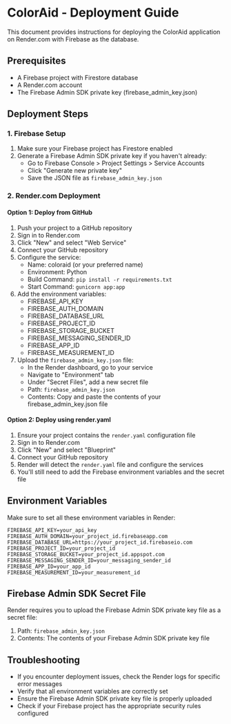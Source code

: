 # ColorAid - Deployment Guide

This document provides instructions for deploying the ColorAid application on Render.com with Firebase as the database.

## Prerequisites

- A Firebase project with Firestore database
- A Render.com account
- The Firebase Admin SDK private key (firebase_admin_key.json)

## Deployment Steps

### 1. Firebase Setup

1. Make sure your Firebase project has Firestore enabled
2. Generate a Firebase Admin SDK private key if you haven't already:
   - Go to Firebase Console > Project Settings > Service Accounts
   - Click "Generate new private key"
   - Save the JSON file as `firebase_admin_key.json`

### 2. Render.com Deployment

#### Option 1: Deploy from GitHub

1. Push your project to a GitHub repository
2. Sign in to Render.com
3. Click "New" and select "Web Service"
4. Connect your GitHub repository
5. Configure the service:
   - Name: coloraid (or your preferred name)
   - Environment: Python
   - Build Command: `pip install -r requirements.txt`
   - Start Command: `gunicorn app:app`
6. Add the environment variables:
   - FIREBASE_API_KEY
   - FIREBASE_AUTH_DOMAIN
   - FIREBASE_DATABASE_URL
   - FIREBASE_PROJECT_ID
   - FIREBASE_STORAGE_BUCKET
   - FIREBASE_MESSAGING_SENDER_ID
   - FIREBASE_APP_ID
   - FIREBASE_MEASUREMENT_ID
7. Upload the `firebase_admin_key.json` file:
   - In the Render dashboard, go to your service
   - Navigate to "Environment" tab
   - Under "Secret Files", add a new secret file
   - Path: `firebase_admin_key.json`
   - Contents: Copy and paste the contents of your firebase_admin_key.json file

#### Option 2: Deploy using render.yaml

1. Ensure your project contains the `render.yaml` configuration file
2. Sign in to Render.com
3. Click "New" and select "Blueprint"
4. Connect your GitHub repository
5. Render will detect the `render.yaml` file and configure the services
6. You'll still need to add the Firebase environment variables and the secret file

## Environment Variables

Make sure to set all these environment variables in Render:

```
FIREBASE_API_KEY=your_api_key
FIREBASE_AUTH_DOMAIN=your_project_id.firebaseapp.com
FIREBASE_DATABASE_URL=https://your_project_id.firebaseio.com
FIREBASE_PROJECT_ID=your_project_id
FIREBASE_STORAGE_BUCKET=your_project_id.appspot.com
FIREBASE_MESSAGING_SENDER_ID=your_messaging_sender_id
FIREBASE_APP_ID=your_app_id
FIREBASE_MEASUREMENT_ID=your_measurement_id
```

## Firebase Admin SDK Secret File

Render requires you to upload the Firebase Admin SDK private key file as a secret file:

1. Path: `firebase_admin_key.json`
2. Contents: The contents of your Firebase Admin SDK private key file

## Troubleshooting

- If you encounter deployment issues, check the Render logs for specific error messages
- Verify that all environment variables are correctly set
- Ensure the Firebase Admin SDK private key file is properly uploaded
- Check if your Firebase project has the appropriate security rules configured 